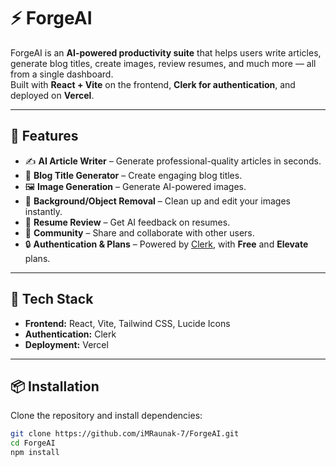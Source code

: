 # ⚡ ForgeAI

ForgeAI is an **AI-powered productivity suite** that helps users write articles, generate blog titles, create images, review resumes, and much more — all from a single dashboard.  
Built with **React + Vite** on the frontend, **Clerk for authentication**, and deployed on **Vercel**.

---

## 🌟 Features

- ✍️ **AI Article Writer** – Generate professional-quality articles in seconds.  
- 📝 **Blog Title Generator** – Create engaging blog titles.  
- 🖼️ **Image Generation** – Generate AI-powered images.  
- 🎨 **Background/Object Removal** – Clean up and edit your images instantly.  
- 📄 **Resume Review** – Get AI feedback on resumes.  
- 👥 **Community** – Share and collaborate with other users.  
- 🔒 **Authentication & Plans** – Powered by [Clerk](https://clerk.dev), with **Free** and **Elevate** plans.

---

## 🚀 Tech Stack

- **Frontend:** React, Vite, Tailwind CSS, Lucide Icons  
- **Authentication:** Clerk  
- **Deployment:** Vercel  

---

## 📦 Installation

Clone the repository and install dependencies:

```bash
git clone https://github.com/iMRaunak-7/ForgeAI.git
cd ForgeAI
npm install
